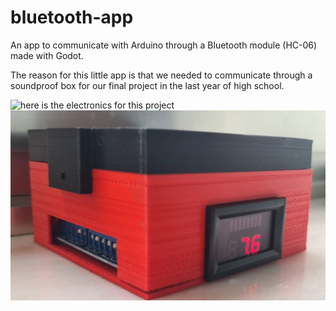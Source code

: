 # bluetooth-app
An app to communicate with Arduino through a Bluetooth module (HC-06) made with Godot.

The reason for this little app is that we needed to communicate through a soundproof box for our final project in the last year of high school.

![here is the electronics for this project](https://github.com/[Buni42]/[bluetooth-app]/[main]/pictures/bapp_doos_front.jpg?raw=true)
![here is the electronics for this project](https://github.com/Buni42/bluetooth-app/blob/main/pictures/bapp_doos_front2.jpg)
